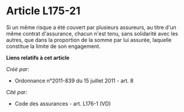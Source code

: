 # Article L175-21

Si un même risque a été couvert par plusieurs assureurs, au titre d'un même contrat d'assurance, chacun n'est tenu, sans
solidarité avec les autres, que dans la proportion de la somme par lui assurée, laquelle constitue la limite de son
engagement.

**Liens relatifs à cet article**

_Créé par_:

  - Ordonnance n°2011-839 du 15 juillet 2011 - art. 8

_Cité par_:

  - Code des assurances - art. L176-1 (VD)

